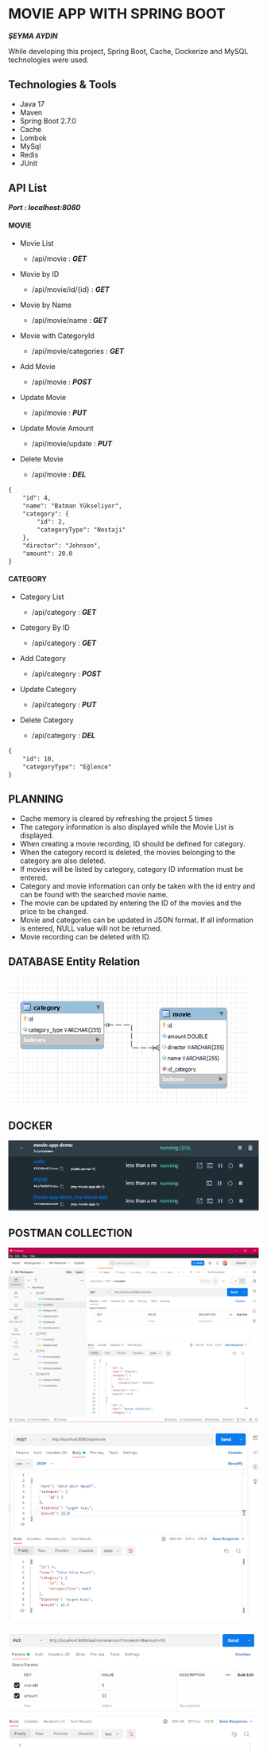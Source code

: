 # MOVIE APP WITH SPRING BOOT
***ŞEYMA AYDIN***  

While developing this project, Spring Boot, Cache, Dockerize and MySQL technologies were used.

## Technologies & Tools

- Java 17
- Maven
- Spring Boot 2.7.0
- Cache
- Lombok
- MySql
- Redis
- JUnit

## API List

***Port : localhost:8080***

#### MOVIE

- Movie List
    - /api/movie                : ***GET***
    
- Movie by ID
    - /api/movie/id/{id}        : ***GET***
    
- Movie by Name
    - /api/movie/name           : ***GET***
    
- Movie with CategoryId
    - /api/movie/categories     : ***GET***
    
- Add Movie
    - /api/movie                : ***POST***
    
- Update Movie
    - /api/movie                : ***PUT***
    
- Update Movie Amount
    - /api/movie/update         : ***PUT***
    
- Delete Movie
    - /api/movie                : ***DEL***
```
{
    "id": 4,
    "name": "Batman Yükseliyor",
    "category": {
        "id": 2,
        "categoryType": "Nostaji"
    },
    "director": "Johnson",
    "amount": 20.0
}        
```

#### CATEGORY

- Category List
    - /api/category         : ***GET***
    
- Category By ID
    - /api/category         : ***GET***
    
- Add Category
    - /api/category         : ***POST*** 
    
- Update Category
    - /api/category         : ***PUT***
    
- Delete Category
    - /api/category         : ***DEL***
    
    
```
{
    "id": 10,
    "categoryType": "Eğlence"
}        
```
    
## PLANNING

- Cache memory is cleared by refreshing the project 5 times
- The category information is also displayed while the Movie List is displayed.
- When creating a movie recording, ID should be defined for category.
- When the category record is deleted, the movies belonging to the category are also deleted.
- If movies will be listed by category, category ID information must be entered.
- Category and movie information can only be taken with the id entry and can be found with the searched movie name.
- The movie can be updated by entering the ID of the movies and the price to be changed.
- Movie and categories can be updated in JSON format. If all information is entered, NULL value will not be returned.
- Movie recording can be deleted with ID. 


## DATABASE Entity Relation

![entity_relation.PNG](entity_relation.PNG)

## DOCKER

![dockerize.PNG](dockerize.PNG)


## POSTMAN COLLECTION

![image.PNG](image.PNG)

![image2.PNG](image2.PNG)

![image3.PNG](image3.PNG)
